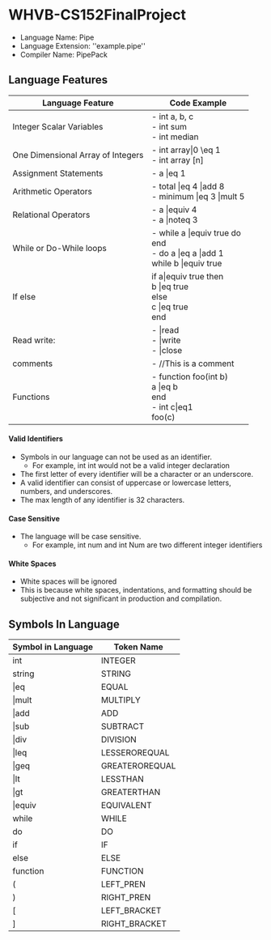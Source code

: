 # WHVB-CS152FinalProject

- Language Name: Pipe
- Language Extension: ''example.pipe''
- Compiler Name: PipePack

## Language Features
| Language Feature                  | Code Example                                                                      |
|-----------------------------------|-----------------------------------------------------------------------------------|
| Integer Scalar Variables          | - int a, b, c<br>- int sum<br>- int median                                        |
| One Dimensional Array of Integers | - int array\|0 \eq 1 <br>- int array [n]                                          |
| Assignment Statements             | - a \|eq 1                                                                        |
| Arithmetic Operators              | - total \|eq 4 \|add 8 <br>- minimum \|eq 3 \|mult 5                              |
| Relational Operators              | - a \|equiv 4<br>- a \|noteq 3                                                    |
| While or Do-While loops           | - while a \|equiv true do<br>end<br>- do a \|eq a \|add 1<br>while b \|equiv true |
| If else                           | if a\|equiv true then<br>b \|eq true<br>else<br>c \|eq true<br>end                |
| Read write:                       | - \|read<br>- \|write<br>- \|close                                                |
| comments                          | - //This is a comment                                                             |
| Functions                         | - function foo(int b)<br>  a \|eq b<br>  end<br>- int c\|eq1<br>foo(c)            |


#### Valid Identifiers

- Symbols in our language can not be used as an identifier.
  - For example, int int would not be a valid integer declaration
- The first letter of every identifier will be a character or an underscore.
- A valid identifier can consist of uppercase or lowercase letters, numbers, and underscores.
- The max length of any identifier is 32 characters.

#### Case Sensitive
- The language will be case sensitive.
  - For example, int num and int Num are two different integer identifiers

#### White Spaces
- White spaces will be ignored
- This is because white spaces, indentations, and formatting should be subjective and not significant in production and compilation.

## Symbols In Language

| Symbol in Language | Token Name     |
|--------------------|----------------|
| int                | INTEGER        |
| string             | STRING         |
| \|eq               | EQUAL          |
| \|mult             | MULTIPLY       |
| \|add              | ADD            |
| \|sub              | SUBTRACT       |
| \|div              | DIVISION       |
| \|leq              | LESSEROREQUAL  |
| \|geq              | GREATEROREQUAL |
| \|lt               | LESSTHAN       |
| \|gt               | GREATERTHAN    |
| \|equiv            | EQUIVALENT     |
| while              | WHILE          |
| do                 | DO             |
| if                 | IF             |
| else               | ELSE           |                      
| function           | FUNCTION       |
| (                  | LEFT_PREN      |
| )                  | RIGHT_PREN     |
| [                  | LEFT_BRACKET   |
| ]                  | RIGHT_BRACKET  |

